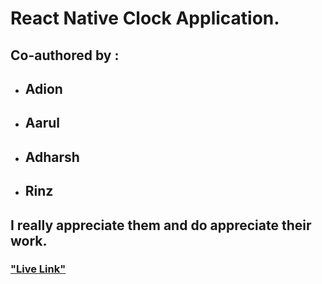 # React Native Clock Application.

## Co-authored by :

* ## Adion
* ## Aarul
* ## Adharsh
* ## Rinz

## I really appreciate them and do appreciate their work.

### ["Live Link"]("https://expo.dev/@adion/watchout")
